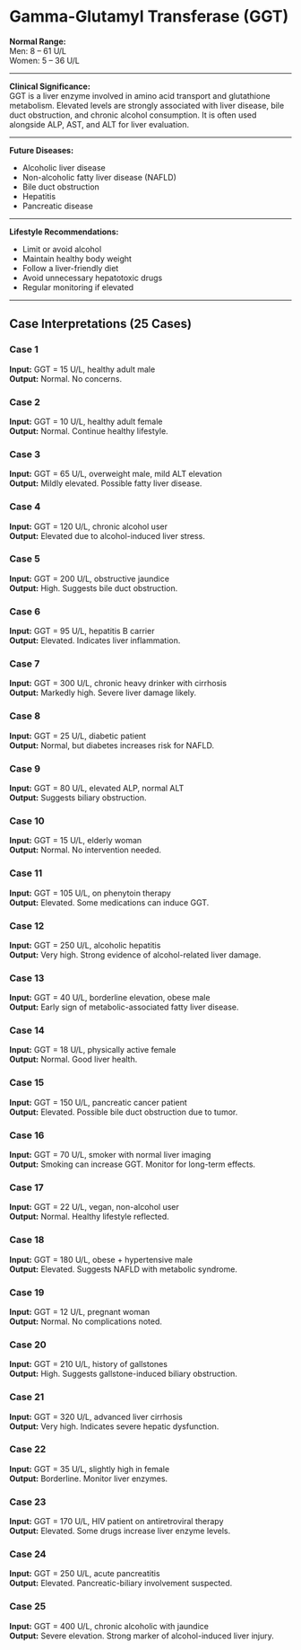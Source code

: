 # Gamma-Glutamyl Transferase (GGT)

**Normal Range:**  
Men: 8 – 61 U/L  
Women: 5 – 36 U/L  

---

**Clinical Significance:**  
GGT is a liver enzyme involved in amino acid transport and glutathione metabolism. Elevated levels are strongly associated with liver disease, bile duct obstruction, and chronic alcohol consumption. It is often used alongside ALP, AST, and ALT for liver evaluation.

---

**Future Diseases:**  
- Alcoholic liver disease  
- Non-alcoholic fatty liver disease (NAFLD)  
- Bile duct obstruction  
- Hepatitis  
- Pancreatic disease  

---

**Lifestyle Recommendations:**  
- Limit or avoid alcohol  
- Maintain healthy body weight  
- Follow a liver-friendly diet  
- Avoid unnecessary hepatotoxic drugs  
- Regular monitoring if elevated  

---

## Case Interpretations (25 Cases)

### Case 1  
**Input:** GGT = 15 U/L, healthy adult male  
**Output:** Normal. No concerns.  

### Case 2  
**Input:** GGT = 10 U/L, healthy adult female  
**Output:** Normal. Continue healthy lifestyle.  

### Case 3  
**Input:** GGT = 65 U/L, overweight male, mild ALT elevation  
**Output:** Mildly elevated. Possible fatty liver disease.  

### Case 4  
**Input:** GGT = 120 U/L, chronic alcohol user  
**Output:** Elevated due to alcohol-induced liver stress.  

### Case 5  
**Input:** GGT = 200 U/L, obstructive jaundice  
**Output:** High. Suggests bile duct obstruction.  

### Case 6  
**Input:** GGT = 95 U/L, hepatitis B carrier  
**Output:** Elevated. Indicates liver inflammation.  

### Case 7  
**Input:** GGT = 300 U/L, chronic heavy drinker with cirrhosis  
**Output:** Markedly high. Severe liver damage likely.  

### Case 8  
**Input:** GGT = 25 U/L, diabetic patient  
**Output:** Normal, but diabetes increases risk for NAFLD.  

### Case 9  
**Input:** GGT = 80 U/L, elevated ALP, normal ALT  
**Output:** Suggests biliary obstruction.  

### Case 10  
**Input:** GGT = 15 U/L, elderly woman  
**Output:** Normal. No intervention needed.  

### Case 11  
**Input:** GGT = 105 U/L, on phenytoin therapy  
**Output:** Elevated. Some medications can induce GGT.  

### Case 12  
**Input:** GGT = 250 U/L, alcoholic hepatitis  
**Output:** Very high. Strong evidence of alcohol-related liver damage.  

### Case 13  
**Input:** GGT = 40 U/L, borderline elevation, obese male  
**Output:** Early sign of metabolic-associated fatty liver disease.  

### Case 14  
**Input:** GGT = 18 U/L, physically active female  
**Output:** Normal. Good liver health.  

### Case 15  
**Input:** GGT = 150 U/L, pancreatic cancer patient  
**Output:** Elevated. Possible bile duct obstruction due to tumor.  

### Case 16  
**Input:** GGT = 70 U/L, smoker with normal liver imaging  
**Output:** Smoking can increase GGT. Monitor for long-term effects.  

### Case 17  
**Input:** GGT = 22 U/L, vegan, non-alcohol user  
**Output:** Normal. Healthy lifestyle reflected.  

### Case 18  
**Input:** GGT = 180 U/L, obese + hypertensive male  
**Output:** Elevated. Suggests NAFLD with metabolic syndrome.  

### Case 19  
**Input:** GGT = 12 U/L, pregnant woman  
**Output:** Normal. No complications noted.  

### Case 20  
**Input:** GGT = 210 U/L, history of gallstones  
**Output:** High. Suggests gallstone-induced biliary obstruction.  

### Case 21  
**Input:** GGT = 320 U/L, advanced liver cirrhosis  
**Output:** Very high. Indicates severe hepatic dysfunction.  

### Case 22  
**Input:** GGT = 35 U/L, slightly high in female  
**Output:** Borderline. Monitor liver enzymes.  

### Case 23  
**Input:** GGT = 170 U/L, HIV patient on antiretroviral therapy  
**Output:** Elevated. Some drugs increase liver enzyme levels.  

### Case 24  
**Input:** GGT = 250 U/L, acute pancreatitis  
**Output:** Elevated. Pancreatic-biliary involvement suspected.  

### Case 25  
**Input:** GGT = 400 U/L, chronic alcoholic with jaundice  
**Output:** Severe elevation. Strong marker of alcohol-induced liver injury.  

